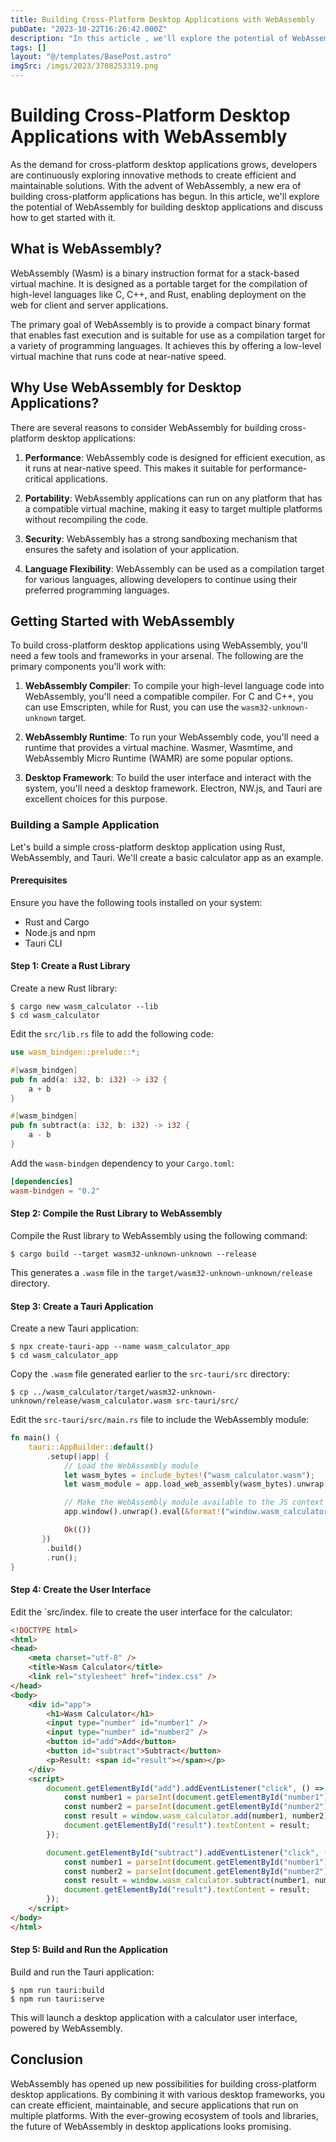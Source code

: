 ```yaml
---
title: Building Cross-Platform Desktop Applications with WebAssembly
pubDate: "2023-10-22T16:26:42.000Z"
description: "In this article , we'll explore the potential of WebAssembly for building desktop applications and discuss how to get started with it"
tags: []
layout: "@/templates/BasePost.astro"
imgSrc: /imgs/2023/3708253319.png
---
```

# Building Cross-Platform Desktop Applications with WebAssembly

As the demand for cross-platform desktop applications grows, developers are continuously exploring innovative methods to create efficient and maintainable solutions. With the advent of WebAssembly, a new era of building cross-platform applications has begun. In this article, we'll explore the potential of WebAssembly for building desktop applications and discuss how to get started with it.

## What is WebAssembly?

WebAssembly (Wasm) is a binary instruction format for a stack-based virtual machine. It is designed as a portable target for the compilation of high-level languages like C, C++, and Rust, enabling deployment on the web for client and server applications.

The primary goal of WebAssembly is to provide a compact binary format that enables fast execution and is suitable for use as a compilation target for a variety of programming languages. It achieves this by offering a low-level virtual machine that runs code at near-native speed.

## Why Use WebAssembly for Desktop Applications?

There are several reasons to consider WebAssembly for building cross-platform desktop applications:

1. **Performance**: WebAssembly code is designed for efficient execution, as it runs at near-native speed. This makes it suitable for performance-critical applications.

2. **Portability**: WebAssembly applications can run on any platform that has a compatible virtual machine, making it easy to target multiple platforms without recompiling the code.

3. **Security**: WebAssembly has a strong sandboxing mechanism that ensures the safety and isolation of your application.

4. **Language Flexibility**: WebAssembly can be used as a compilation target for various languages, allowing developers to continue using their preferred programming languages.

## Getting Started with WebAssembly

To build cross-platform desktop applications using WebAssembly, you'll need a few tools and frameworks in your arsenal. The following are the primary components you'll work with:

1. **WebAssembly Compiler**: To compile your high-level language code into WebAssembly, you'll need a compatible compiler. For C and C++, you can use Emscripten, while for Rust, you can use the `wasm32-unknown-unknown` target.

2. **WebAssembly Runtime**: To run your WebAssembly code, you'll need a runtime that provides a virtual machine. Wasmer, Wasmtime, and WebAssembly Micro Runtime (WAMR) are some popular options.

3. **Desktop Framework**: To build the user interface and interact with the system, you'll need a desktop framework. Electron, NW.js, and Tauri are excellent choices for this purpose.

### Building a Sample Application

Let's build a simple cross-platform desktop application using Rust, WebAssembly, and Tauri. We'll create a basic calculator app as an example.

#### Prerequisites

Ensure you have the following tools installed on your system:

- Rust and Cargo
- Node.js and npm
- Tauri CLI

#### Step 1: Create a Rust Library

Create a new Rust library:

```
$ cargo new wasm_calculator --lib
$ cd wasm_calculator
```

Edit the `src/lib.rs` file to add the following code:

```rust
use wasm_bindgen::prelude::*;

#[wasm_bindgen]
pub fn add(a: i32, b: i32) -> i32 {
    a + b
}

#[wasm_bindgen]
pub fn subtract(a: i32, b: i32) -> i32 {
    a - b
}
```

Add the `wasm-bindgen` dependency to your `Cargo.toml`:

```toml
[dependencies]
wasm-bindgen = "0.2"
```

#### Step 2: Compile the Rust Library to WebAssembly

Compile the Rust library to WebAssembly using the following command:

```
$ cargo build --target wasm32-unknown-unknown --release
```

This generates a `.wasm` file in the `target/wasm32-unknown-unknown/release` directory.

#### Step 3: Create a Tauri Application

Create a new Tauri application:

```
$ npx create-tauri-app --name wasm_calculator_app
$ cd wasm_calculator_app
```

Copy the `.wasm` file generated earlier to the `src-tauri/src` directory:

```
$ cp ../wasm_calculator/target/wasm32-unknown-unknown/release/wasm_calculator.wasm src-tauri/src/
```

Edit the `src-tauri/src/main.rs` file to include the WebAssembly module:

```rust
fn main() {
    tauri::AppBuilder::default()
        .setup(|app| {
            // Load the WebAssembly module
            let wasm_bytes = include_bytes!("wasm_calculator.wasm");
            let wasm_module = app.load_web_assembly(wasm_bytes).unwrap();

            // Make the WebAssembly module available to the JS context
            app.window().unwrap().eval(&format!("window.wasm_calculator = {}", wasm_module)).unwrap();

            Ok(())
       })
        .build()
        .run();
}
```

#### Step 4: Create the User Interface

Edit the `src/index. file to create the user interface for the calculator:

```html
<!DOCTYPE html>
<html>
<head>
    <meta charset="utf-8" />
    <title>Wasm Calculator</title>
    <link rel="stylesheet" href="index.css" />
</head>
<body>
    <div id="app">
        <h1>Wasm Calculator</h1>
        <input type="number" id="number1" />
        <input type="number" id="number2" />
        <button id="add">Add</button>
        <button id="subtract">Subtract</button>
        <p>Result: <span id="result"></span></p>
    </div>
    <script>
        document.getElementById("add").addEventListener("click", () => {
            const number1 = parseInt(document.getElementById("number1").value);
            const number2 = parseInt(document.getElementById("number2").value);
            const result = window.wasm_calculator.add(number1, number2);
            document.getElementById("result").textContent = result;
        });

        document.getElementById("subtract").addEventListener("click", () => {
            const number1 = parseInt(document.getElementById("number1").value);
            const number2 = parseInt(document.getElementById("number2").value);
            const result = window.wasm_calculator.subtract(number1, number2);
            document.getElementById("result").textContent = result;
        });
    </script>
</body>
</html>
```

#### Step 5: Build and Run the Application

Build and run the Tauri application:

```
$ npm run tauri:build
$ npm run tauri:serve
```

This will launch a desktop application with a calculator user interface, powered by WebAssembly.

## Conclusion

WebAssembly has opened up new possibilities for building cross-platform desktop applications. By combining it with various desktop frameworks, you can create efficient, maintainable, and secure applications that run on multiple platforms. With the ever-growing ecosystem of tools and libraries, the future of WebAssembly in desktop applications looks promising.


